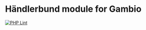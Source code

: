 # Händlerbund module for Gambio

[![PHP Lint](https://github.com/gambio/haendlerbund/actions/workflows/phplint.yml/badge.svg)](https://github.com/gambio/haendlerbund/actions/workflows/phplint.yml)
